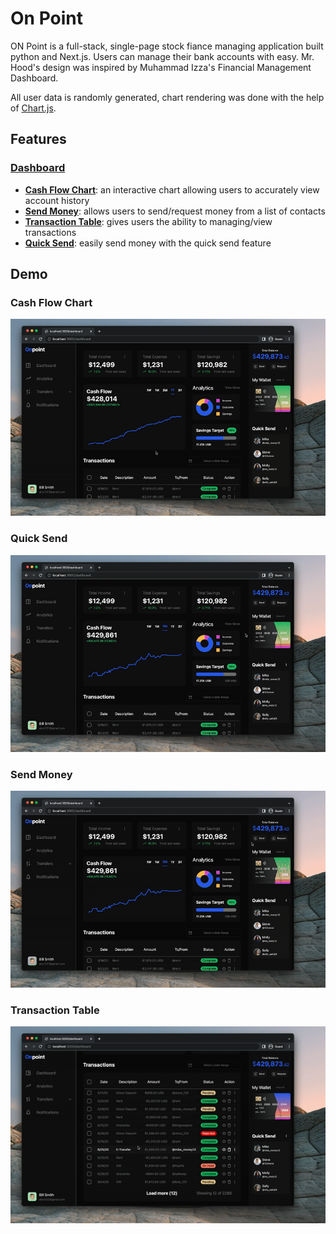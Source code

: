 # On Point

ON Point is a full-stack, single-page stock fiance managing application built python and Next.js. Users can manage their bank accounts with easy. Mr. Hood's design was inspired by Muhammad Izza's Financial Management Dashboard.

All user data is randomly generated, chart rendering was done with the help of [ Chart.js](https://www.chartjs.org/).

## Features

### [Dashboard ](#dashboard)

- **[Cash Flow Chart](#Cash-Flow-Chart)**: an interactive chart allowing users to accurately view account history
- **[Send Money](#send-Money)**: allows users to send/request money from a list of contacts
- **[Transaction Table](#Transaction-Table)**: gives users the ability to managing/view transactions
- **[Quick Send](#quick-Send)**: easily send money with the quick send feature

## Demo

### Cash Flow Chart

![chart](demo/chart-demo.gif)

### Quick Send

![quickSend](demo/quickSend-demo.gif)

### Send Money

![chart](demo/send-demo.gif)

### Transaction Table

![table](demo/table-demo.gif)
